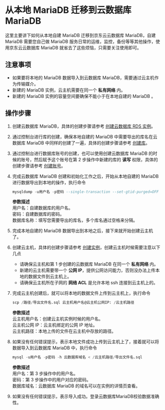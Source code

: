 # 从本地 MariaDB 迁移到云数据库 MariaDB
这里主要讲下如何从本地自建 MariaDB 迁移到京东云云数据库 MariaDB，自建 MariaDB 需要您自己做 MariaDB 服务日常的运维，监控，备份等等其他操作，使用京东云云数据库 MariaDB 就省去了这些烦恼，只需要关注使用即可。

## 注意事项
* 如果要将本地的 MariaDB 数据导入到云数据库 MariaDB，需要通过云主机作为传输媒介。
* 新建的 MariaDB 实例，云主机需要在同一个 **私有网络** 内。
* 新建的 MariaDB 实例的容量空间要确保不能小于在本地自建的 MariaDB 。

## 操作步骤
1. 创建云数据库 MariaDB，具体的创建步骤请参考 [创建云数据库 RDS 实例](../../../Operation-Guide/Instance/Create-Instance.md)。
2. 通过控制台进行库的创建，确保本地自建的 MariaDB 中需要导出的库名在云数据库 MariaDB 中同样的创建了一遍，具体的创建步骤请参考 [创建库](../../../Operation-Guide/Database-Management/Create-Database.md)。
3. 通过控制台进行数据库账号的创建，也可以使用创建云数据库 MariaDB 的时候的账号，然后赋予这个账号在第 2 步操作中新建的库的 **读写** 权限，具体的创建步骤请参考 [创建账号](../../../Operation-Guide/Account/Create-Account/MariaDB-Create-Account.md)。
4. 完成云数据库 MariaDB 创建和初始化工作之后，开始从本地自建的 MariaDB 进行数据导出到本地的操作，执行命令

    ```SQL
    mysqldump -u用户名 -p密码 --single-transaction --set-gtid-purged=OFF -B 数据库名称 > /路径/导出文件名.sql
     ```

    **参数描述**<br>
        用户名：自建数据库的用户名。<br>
        密码：自建数据库的密码。<br>
        数据库名称：填写您需要导出的库名，多个库名通过空格来分隔。<br>
  
    
5. 完成本地自建的 MariaDB 数据导出到本地之后，接下来就开始创建云主机了。
6. 创建云主机，具体的创建步骤请参考 [创建实例](https://docs.jdcloud.com/virtual-machines/create-instance)，创建云主机时候需要注意以下几点
    * 请确保云主机和第 1 步创建的云数据库 MariaDB 在同一个 **私有网络** 内。
    * 新建的云主机需要带一个 **公网 IP**，提供公网访问能力，否则没办法上传本地的数据文件到云主机上。
    * 请确保云主机所在子网的 **网络 ACL** 是允许本地 ssh 连接到云主机上的。

7. 完成云主机创建后，就可以将本地的数据文件上传到云主机上，执行命令

    ```SQL
    scp /路径/导出文件名.sql 云主机用户名@云主机公网IP: /云主机路径
    ```
   **参数描述**  
     云主机用户名：创建云主机实例时候的用户名。  
     云主机公网 IP：云主机绑定的公网 IP 地址。  
     云主机路径：本地上传的文件在云主机中存放的路径。  
     
     
8. 如果没有任何错误提示，表示本地文件成功上传到云主机上了，接着就可以将数据导入到云数据库 MariaDB 中，执行命令

    ```SQL
    mysql -u用户名 -p密码 -h 云数据库域名 < /云主机路径/导出文件名.sql
    ```

   **参数描述**  
      用户名：第 3 步操作中的用户名。  
      密码：第 3 步操作中的用户对应的密码。  
      数据库域名：云数据库 MariaDB 的域名可以在实例的详情页查看。  

9. 如果没有任何错误提示，表示导入成功。登录云数据库MariaDB校验数据准确性。
